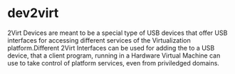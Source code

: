 dev2virt
========

2Virt Devices are meant to be a special type of USB devices that offer USB interfaces for accessing different services of the Virtualization platform.Different 2Virt Interfaces can be used for adding the to a USB device, that a client program, running in a Hardware Virtual Machine can use to take control of platform services, even from priviledged domains.
